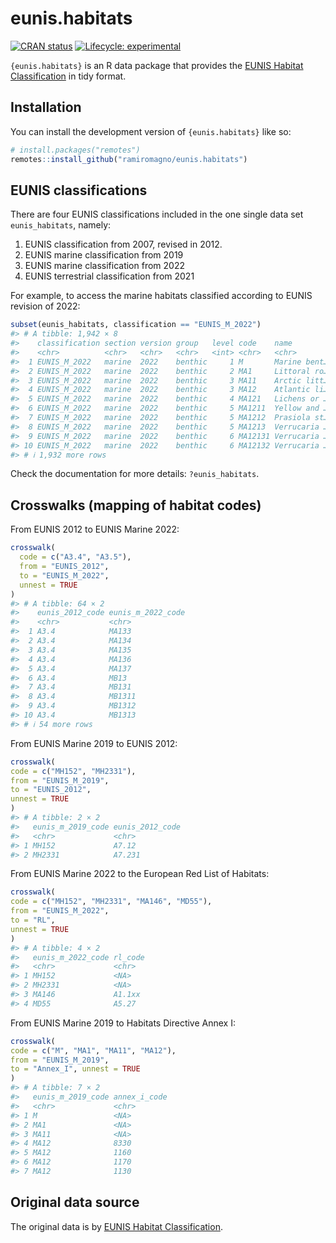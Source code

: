 
<!-- README.md is generated from README.Rmd. Please edit that file -->

# eunis.habitats

<!-- badges: start -->

[![CRAN
status](https://www.r-pkg.org/badges/version/eunis.habitats)](https://CRAN.R-project.org/package=eunis.habitats)
[![Lifecycle:
experimental](https://img.shields.io/badge/lifecycle-experimental-orange.svg)](https://lifecycle.r-lib.org/articles/stages.html#experimental)
<!-- badges: end -->

`{eunis.habitats}` is an R data package that provides the [EUNIS Habitat
Classification](https://www.eea.europa.eu/data-and-maps/data/eunis-habitat-classification-1)
in tidy format.

## Installation

You can install the development version of `{eunis.habitats}` like so:

``` r
# install.packages("remotes")
remotes::install_github("ramiromagno/eunis.habitats")
```

## EUNIS classifications

There are four EUNIS classifications included in the one single data set
`eunis_habitats`, namely:

1.  EUNIS classification from 2007, revised in 2012.
2.  EUNIS marine classification from 2019
3.  EUNIS marine classification from 2022
4.  EUNIS terrestrial classification from 2021

For example, to access the marine habitats classified according to EUNIS
revision of 2022:

``` r
subset(eunis_habitats, classification == "EUNIS_M_2022")
#> # A tibble: 1,942 × 8
#>    classification section version group   level code    name         description
#>    <chr>          <chr>   <chr>   <chr>   <int> <chr>   <chr>        <chr>      
#>  1 EUNIS_M_2022   marine  2022    benthic     1 M       Marine bent… "Marine be…
#>  2 EUNIS_M_2022   marine  2022    benthic     2 MA1     Littoral ro… "Littoral …
#>  3 EUNIS_M_2022   marine  2022    benthic     3 MA11    Arctic litt… "Arctic li…
#>  4 EUNIS_M_2022   marine  2022    benthic     3 MA12    Atlantic li… "Atlantic …
#>  5 EUNIS_M_2022   marine  2022    benthic     4 MA121   Lichens or … "Lichen co…
#>  6 EUNIS_M_2022   marine  2022    benthic     5 MA1211  Yellow and … "Vertical …
#>  7 EUNIS_M_2022   marine  2022    benthic     5 MA1212  Prasiola st… "Exposed t…
#>  8 EUNIS_M_2022   marine  2022    benthic     5 MA1213  Verrucaria … "Bedrock o…
#>  9 EUNIS_M_2022   marine  2022    benthic     6 MA12131 Verrucaria … "The litto…
#> 10 EUNIS_M_2022   marine  2022    benthic     6 MA12132 Verrucaria … "Upper lit…
#> # ℹ 1,932 more rows
```

Check the documentation for more details: `?eunis_habitats`.

## Crosswalks (mapping of habitat codes)

From EUNIS 2012 to EUNIS Marine 2022:

``` r
crosswalk(
  code = c("A3.4", "A3.5"),
  from = "EUNIS_2012",
  to = "EUNIS_M_2022",
  unnest = TRUE
)
#> # A tibble: 64 × 2
#>    eunis_2012_code eunis_m_2022_code
#>    <chr>           <chr>            
#>  1 A3.4            MA133            
#>  2 A3.4            MA134            
#>  3 A3.4            MA135            
#>  4 A3.4            MA136            
#>  5 A3.4            MA137            
#>  6 A3.4            MB13             
#>  7 A3.4            MB131            
#>  8 A3.4            MB1311           
#>  9 A3.4            MB1312           
#> 10 A3.4            MB1313           
#> # ℹ 54 more rows
```

From EUNIS Marine 2019 to EUNIS 2012:

``` r
crosswalk(
code = c("MH152", "MH2331"),
from = "EUNIS_M_2019",
to = "EUNIS_2012",
unnest = TRUE
)
#> # A tibble: 2 × 2
#>   eunis_m_2019_code eunis_2012_code
#>   <chr>             <chr>          
#> 1 MH152             A7.12          
#> 2 MH2331            A7.231
```

From EUNIS Marine 2022 to the European Red List of Habitats:

``` r
crosswalk(
code = c("MH152", "MH2331", "MA146", "MD55"),
from = "EUNIS_M_2022",
to = "RL",
unnest = TRUE
)
#> # A tibble: 4 × 2
#>   eunis_m_2022_code rl_code
#>   <chr>             <chr>  
#> 1 MH152             <NA>   
#> 2 MH2331            <NA>   
#> 3 MA146             A1.1xx 
#> 4 MD55              A5.27
```

From EUNIS Marine 2019 to Habitats Directive Annex I:

``` r
crosswalk(
code = c("M", "MA1", "MA11", "MA12"),
from = "EUNIS_M_2019",
to = "Annex_I", unnest = TRUE
)
#> # A tibble: 7 × 2
#>   eunis_m_2019_code annex_i_code
#>   <chr>             <chr>       
#> 1 M                 <NA>        
#> 2 MA1               <NA>        
#> 3 MA11              <NA>        
#> 4 MA12              8330        
#> 5 MA12              1160        
#> 6 MA12              1170        
#> 7 MA12              1130
```

## Original data source

The original data is by [EUNIS Habitat
Classification](https://www.eea.europa.eu/data-and-maps/data/eunis-habitat-classification-1).
